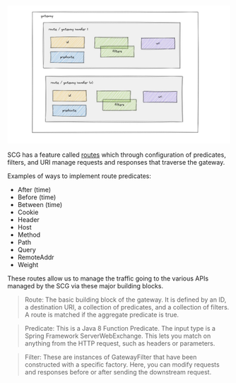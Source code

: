 ![Overview of Routes](images/routes1.jpg)

SCG has a feature called [routes](https://cloud.spring.io/spring-cloud-gateway/reference/html/#gateway-request-predicates-factories) which through configuration of predicates, filters, and URI manage requests and responses that traverse the gateway.

Examples of ways to implement route predicates:

* After (time)
* Before (time)
* Between (time)
* Cookie 
* Header 
* Host 
* Method 
* Path 
* Query 
* RemoteAddr 
* Weight

These routes allow us to manage the traffic going to the various APIs managed by the SCG via these major building blocks.

>Route: The basic building block of the gateway. It is defined by an ID, a destination URI, a collection of predicates, and a collection of filters. A route is matched if the aggregate predicate is true.

>Predicate: This is a Java 8 Function Predicate. The input type is a Spring Framework ServerWebExchange. This lets you match on anything from the HTTP request, such as headers or parameters.

>Filter: These are instances of GatewayFilter that have been constructed with a specific factory. Here, you can modify requests and responses before or after sending the downstream request.

